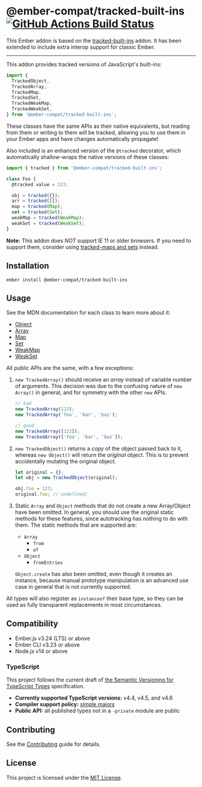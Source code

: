 @ember-compat/tracked-built-ins [![GitHub Actions Build Status](https://github.com/ember-migration-utils/tracked-built-ins-compat/workflows/CI/badge.svg)](https://github.com/ember-migration-utils/tracked-built-ins-compat/actions/workflows/CI.yml?query=branch%3Amain)
==============================================================================

This Ember addon is based on the
[tracked-built-ins](https://github.com/tracked-tools/tracked-built-ins) addon.
It has been extended to include extra interop support for classic Ember.

---

This addon provides tracked versions of JavaScript's built-ins:

```js
import {
  TrackedObject,
  TrackedArray,
  TrackedMap,
  TrackedSet,
  TrackedWeakMap,
  TrackedWeakSet,
} from '@ember-compat/tracked-built-ins';
```

These classes have the same APIs as their native equivalents, but reading from
them or writing to them will be tracked, allowing you to use them in your Ember
apps and have changes automatically propagate!

Also included is an enhanced version of the `@tracked` decorator, which
automatically shallow-wraps the native versions of these classes:

```js
import { tracked } from '@ember-compat/tracked-built-ins';

class Foo {
  @tracked value = 123;

  obj = tracked({});
  arr = tracked([]);
  map = tracked(Map);
  set = tracked(Set);
  weakMap = tracked(WeakMap);
  weakSet = tracked(WeakSet);
}
```

**Note:** This addon does _NOT_ support IE 11 or older browsers. If you need to support them,
consider using [tracked-maps and sets](https://github.com/pzuraq/tracked-maps-and-sets) instead.

Installation
------------------------------------------------------------------------------

```
ember install @ember-compat/tracked-built-ins
```

Usage
------------------------------------------------------------------------------

See the MDN documentation for each class to learn more about it:

- [Object](https://developer.mozilla.org/en-US/docs/Web/JavaScript/Reference/Global_Objects/Object)
- [Array](https://developer.mozilla.org/en-US/docs/Web/JavaScript/Reference/Global_Objects/Array)
- [Map](https://developer.mozilla.org/en-US/docs/Web/JavaScript/Reference/Global_Objects/Map)
- [Set](https://developer.mozilla.org/en-US/docs/Web/JavaScript/Reference/Global_Objects/Set)
- [WeakMap](https://developer.mozilla.org/en-US/docs/Web/JavaScript/Reference/Global_Objects/WeakMap)
- [WeakSet](https://developer.mozilla.org/en-US/docs/Web/JavaScript/Reference/Global_Objects/WeakSet)

All public APIs are the same, with a few exceptions:

1. `new TrackedArray()` should receive an _array_ instead of variable number of
   arguments. This decision was due to the confusing nature of `new Array()` in
   general, and for symmetry with the other `new` APIs.

   ```js
   // bad
   new TrackedArray(123);
   new TrackedArray('foo', 'bar', 'baz');

   // good
   new TrackedArray([123]);
   new TrackedArray(['foo', 'bar', 'baz']);
   ```

2. `new TrackedObject()` returns a _copy_ of the object passed back to it,
   whereas `new Object()` will return the _original_ object. This is to prevent
   accidentally mutating the original object.

   ```js
   let original = {};
   let obj = new TrackedObject(original);

   obj.foo = 123;
   original.foo; // undefined;
   ```

3. Static `Array` and `Object` methods that do not create a new Array/Object
   have been omitted. In general, you should use the original static methods for
   these features, since autotracking has nothing to do with them. The static
   methods that are supported are:

   - `Array`
     - `from`
     - `of`
   - `Object`
     - `fromEntries`

   `Object.create` has also been omitted, even though it creates an instance,
   because manual prototype manipulation is an advanced use case in general that
   is not currently supported.

All types will also register as `instanceof` their base type, so they can be
used as fully transparent replacements in most circumstances.

Compatibility
------------------------------------------------------------------------------

* Ember.js v3.24 (LTS) or above
* Ember CLI v3.23 or above
* Node.js v14 or above

### TypeScript

This project follows the current draft of [the Semantic Versioning for TypeScript Types][semver] specification.

- **Currently supported TypeScript versions:** v4.4, v4.5, and v4.6
- **Compiler support policy:** [simple majors][sm]
- **Public API:** all published types not in a `-private` module are public

[semver]: https://www.semver-ts.org/
[sm]: https://www.semver-ts.org/#simple-majors

Contributing
------------------------------------------------------------------------------

See the [Contributing](CONTRIBUTING.md) guide for details.


License
------------------------------------------------------------------------------

This project is licensed under the [MIT License](LICENSE.md).
